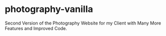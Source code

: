 # photography-vanilla

Second Version of the Photography Website for my Client with Many More Features and Improved Code.


